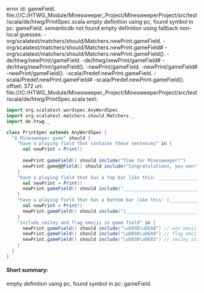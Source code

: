 error id: gameField.
file:///C:/HTWG_Module/Minesweeper_Project/MinesweeperProject/src/test/scala/de/htwg/PrintSpec.scala
empty definition using pc, found symbol in pc: gameField.
semanticdb not found
empty definition using fallback
non-local guesses:
	 -org/scalatest/matchers/should/Matchers.newPrint.gameField.
	 -org/scalatest/matchers/should/Matchers.newPrint.gameField#
	 -org/scalatest/matchers/should/Matchers.newPrint.gameField().
	 -de/htwg/newPrint/gameField.
	 -de/htwg/newPrint/gameField#
	 -de/htwg/newPrint/gameField().
	 -newPrint/gameField.
	 -newPrint/gameField#
	 -newPrint/gameField().
	 -scala/Predef.newPrint.gameField.
	 -scala/Predef.newPrint.gameField#
	 -scala/Predef.newPrint.gameField().
offset: 372
uri: file:///C:/HTWG_Module/Minesweeper_Project/MinesweeperProject/src/test/scala/de/htwg/PrintSpec.scala
text:
```scala
import org.scalatest.wordspec.AnyWordSpec
import org.scalatest.matchers.should.Matchers._
import de.htwg._

class PrintSpec extends AnyWordSpec {
  "A Minesweeper game" should {
    "have a playing field that contains these sentences" in {
      val newPrint = Print()
      
      newPrint.gameField() should include("Time for Minesweeper!")
      newPrint.game@@Field() should include("Congratulations, you won!")
    }
    "have a playing field that has a top bar like this: _________________________________________" in {
      val newPrint = Print()
      newPrint.gameField() should include("_________________________________________")
    }
    "have a playing field that has a bottom bar like this: |_______________________________________|" in {
      val newPrint = Print()
      newPrint.gameField() should include("|_______________________________________|")
    }
    "include smiley and flag emojis in game field" in {
      newPrint.gameField() should include("\uD83D\uDEA9") // won emoji
      newPrint.gameField() should include("\uD83D\uDEA9") // flag emoji
      newPrint.gameField() should include("\uD83D\uDE03") // smiley start
    }
  }
}

```


#### Short summary: 

empty definition using pc, found symbol in pc: gameField.